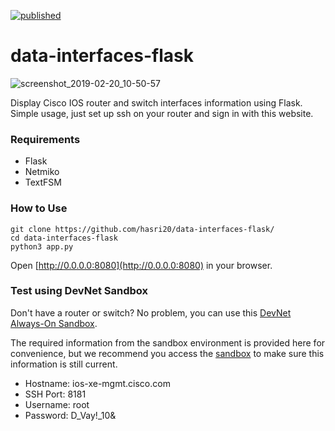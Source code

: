 [![published](https://static.production.devnetcloud.com/codeexchange/assets/images/devnet-published.svg)](https://developer.cisco.com/codeexchange/github/repo/hasri20/data-interfaces-flask)

# data-interfaces-flask

![screenshot_2019-02-20_10-50-57](https://user-images.githubusercontent.com/19608381/53065397-13cc3b80-34fe-11e9-957a-41444ba38507.png)


Display Cisco IOS router and switch interfaces information using Flask. Simple usage, just set up ssh on your router and sign in with this website.

### Requirements

- Flask
- Netmiko
- TextFSM

### How to Use

```
git clone https://github.com/hasri20/data-interfaces-flask/
cd data-interfaces-flask
python3 app.py
```

Open [http://0.0.0.0:8080](http://0.0.0.0:8080) in your browser.

### Test using DevNet Sandbox

Don't have a router or switch? No problem, you can use this [DevNet Always-On Sandbox](https://devnetsandbox.cisco.com/RM/Diagram/Index/27d9747a-db48-4565-8d44-df318fce37ad?diagramType=Topology). 

The required information from the sandbox environment is provided here for convenience, but we recommend you access the [sandbox](https://devnetsandbox.cisco.com/RM/Diagram/Index/27d9747a-db48-4565-8d44-df318fce37ad?diagramType=Topology) to make sure this information is still current. 

- Hostname: ios-xe-mgmt.cisco.com
- SSH Port: 8181
- Username: root
- Password: D_Vay!_10&

